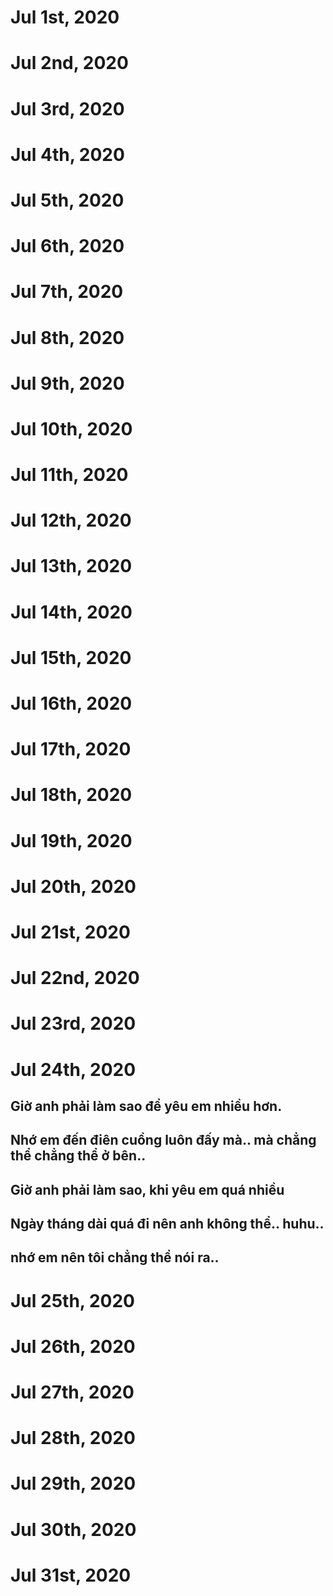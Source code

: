 # Jul 1st, 2020
# Jul 2nd, 2020
# Jul 3rd, 2020
# Jul 4th, 2020
# Jul 5th, 2020
# Jul 6th, 2020
# Jul 7th, 2020
# Jul 8th, 2020
# Jul 9th, 2020
# Jul 10th, 2020
# Jul 11th, 2020
# Jul 12th, 2020
# Jul 13th, 2020
# Jul 14th, 2020
# Jul 15th, 2020
# Jul 16th, 2020
# Jul 17th, 2020
# Jul 18th, 2020
# Jul 19th, 2020
# Jul 20th, 2020
# Jul 21st, 2020
# Jul 22nd, 2020
# Jul 23rd, 2020
# Jul 24th, 2020
## Giờ anh phải làm sao để yêu em nhiều hơn.
## Nhớ em đến điên cuồng luôn đấy mà.. mà chẳng thể chẳng thể ở bên..
## Giờ anh phải làm sao, khi yêu em quá nhiều
## Ngày tháng dài quá đi nên anh không thể.. huhu..
## nhớ em nên tôi chẳng thể nói ra..
##
# Jul 25th, 2020
# Jul 26th, 2020
# Jul 27th, 2020
# Jul 28th, 2020
# Jul 29th, 2020
# Jul 30th, 2020
# Jul 31st, 2020
